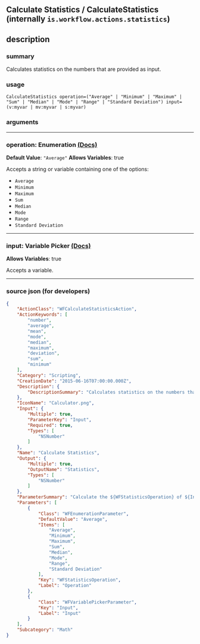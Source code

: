 
## Calculate Statistics / CalculateStatistics (internally `is.workflow.actions.statistics`)


## description

### summary

Calculates statistics on the numbers that are provided as input.


### usage
```
CalculateStatistics operation=("Average" | "Minimum" | "Maximum" | "Sum" | "Median" | "Mode" | "Range" | "Standard Deviation") input=(v:myvar | mv:myvar | s:myvar)
```

### arguments

---

### operation: Enumeration [(Docs)](https://pfgithub.github.io/shortcutslang/gettingstarted#enum-select-field)
**Default Value**: `"Average"`
**Allows Variables**: true



Accepts a string 
or variable
containing one of the options:

- `Average`
- `Minimum`
- `Maximum`
- `Sum`
- `Median`
- `Mode`
- `Range`
- `Standard Deviation`

---

### input: Variable Picker [(Docs)](https://pfgithub.github.io/shortcutslang/gettingstarted#variable-picker-fields)
**Allows Variables**: true



Accepts a variable.

---

### source json (for developers)

```json
{
	"ActionClass": "WFCalculateStatisticsAction",
	"ActionKeywords": [
		"number",
		"average",
		"mean",
		"mode",
		"median",
		"maximum",
		"deviation",
		"sum",
		"minimum"
	],
	"Category": "Scripting",
	"CreationDate": "2015-06-16T07:00:00.000Z",
	"Description": {
		"DescriptionSummary": "Calculates statistics on the numbers that are provided as input."
	},
	"IconName": "Calculator.png",
	"Input": {
		"Multiple": true,
		"ParameterKey": "Input",
		"Required": true,
		"Types": [
			"NSNumber"
		]
	},
	"Name": "Calculate Statistics",
	"Output": {
		"Multiple": true,
		"OutputName": "Statistics",
		"Types": [
			"NSNumber"
		]
	},
	"ParameterSummary": "Calculate the ${WFStatisticsOperation} of ${Input}",
	"Parameters": [
		{
			"Class": "WFEnumerationParameter",
			"DefaultValue": "Average",
			"Items": [
				"Average",
				"Minimum",
				"Maximum",
				"Sum",
				"Median",
				"Mode",
				"Range",
				"Standard Deviation"
			],
			"Key": "WFStatisticsOperation",
			"Label": "Operation"
		},
		{
			"Class": "WFVariablePickerParameter",
			"Key": "Input",
			"Label": "Input"
		}
	],
	"Subcategory": "Math"
}
```

